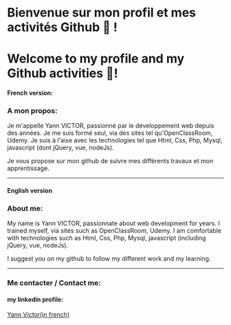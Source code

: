 # Bienvenue sur mon profil et mes activités Github 👋 !
# Welcome to my profile and my Github activities 👋!

#### French version: 
### A mon propos:

Je m'appelle Yann VICTOR, passionné par le développement web depuis des années. 
Je me suis formé seul, via des sites tel qu'OpenClassRoom, Udemy. Je suis à l'aise avec les technologies tel que Html, Css, Php, Mysql, javascript (dont jQuery, vue, nodeJs).

Je vous propose sur mon github de suivre mes différents travaux et mon apprentissage.

-------------------------------

#### English version
### About me:

My name is Yann VICTOR, passionnate about web development for years.
I trained myself, via sites such as OpenClassRoom, Udemy. I am comfortable with technologies such as Html, Css, Php, Mysql, javascript (including jQuery, vue, nodeJs).

I suggest you on my github to follow my different work and my learning.

-------------------------------

### Me contacter / Contact me:

#### my linkedin profile:
<a href="https://www.linkedin.com/in/yann-victor/ "> Yann Victor(in french) </a>

<!--
**nayb87/nayb87** is a ✨ _special_ ✨ repository because its `README.md` (this file) appears on your GitHub profile.

Here are some ideas to get you started:

- 🔭 I’m currently working on ...
- 🌱 I’m currently learning ...
- 👯 I’m looking to collaborate on ...
- 🤔 I’m looking for help with ...
- 💬 Ask me about ...
- 📫 How to reach me: ...
- 😄 Pronouns: ...
- ⚡ Fun fact: ...
-->
